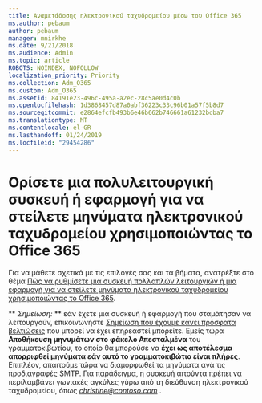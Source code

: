 ```yaml
---
title: Αναμετάδοσης ηλεκτρονικού ταχυδρομείου μέσω του Office 365
ms.author: pebaum
author: pebaum
manager: mnirkhe
ms.date: 9/21/2018
ms.audience: Admin
ms.topic: article
ROBOTS: NOINDEX, NOFOLLOW
localization_priority: Priority
ms.collection: Adm_O365
ms.custom: Adm_O365
ms.assetid: 84191e23-496c-495a-a2ec-28c5ae0d4c0b
ms.openlocfilehash: 1d3868457d87a0abf36223c33c96b01a57f5b8d7
ms.sourcegitcommit: e2864efcfb493b6e46b662b746661a61232bdba7
ms.translationtype: MT
ms.contentlocale: el-GR
ms.lasthandoff: 01/24/2019
ms.locfileid: "29454286"
---
```

# <a name="set-up-a-multifunction-device-or-application-to-send-email-using-office-365"></a>Ορίσετε μια πολυλειτουργική συσκευή ή εφαρμογή για να στείλετε μηνύματα ηλεκτρονικού ταχυδρομείου χρησιμοποιώντας το Office 365

Για να μάθετε σχετικά με τις επιλογές σας και τα βήματα, ανατρέξτε στο θέμα [Πώς να ρυθμίσετε μια συσκευή πολλαπλών λειτουργιών ή μια εφαρμογή για να στείλετε μηνύματα ηλεκτρονικού ταχυδρομείου χρησιμοποιώντας το Office 365](https://support.office.com/article/69f58e99-c550-4274-ad18-c805d654b4c4).
  
 ** *Σημείωση:* ** εάν έχετε μια συσκευή ή εφαρμογή που σταμάτησαν να λειτουργούν, επικοινωνήστε [Σημείωση που έχουμε κάνει πρόσφατα βελτιώσεις](https://support.microsoft.com/help/4458479/) που μπορεί να έχει επηρεαστεί μπορείτε. Εμείς τώρα **Αποθήκευση μηνυμάτων στο φάκελο Απεσταλμένα** του γραμματοκιβωτίου, το οποίο θα μπορούσε να **έχει ως αποτέλεσμα απορριφθεί μηνύματα εάν αυτό το γραμματοκιβώτιο είναι πλήρες**. Επιπλέον, απαιτούμε τώρα να διαμορφωθεί τα μηνύματα ανά τις προδιαγραφές SMTP. Για παράδειγμα, η συσκευή αιτούντα πρέπει να περιλαμβάνει γωνιακές αγκύλες γύρω από τη διεύθυνση ηλεκτρονικού ταχυδρομείου, όπως *christine@contoso.com* . 
  

